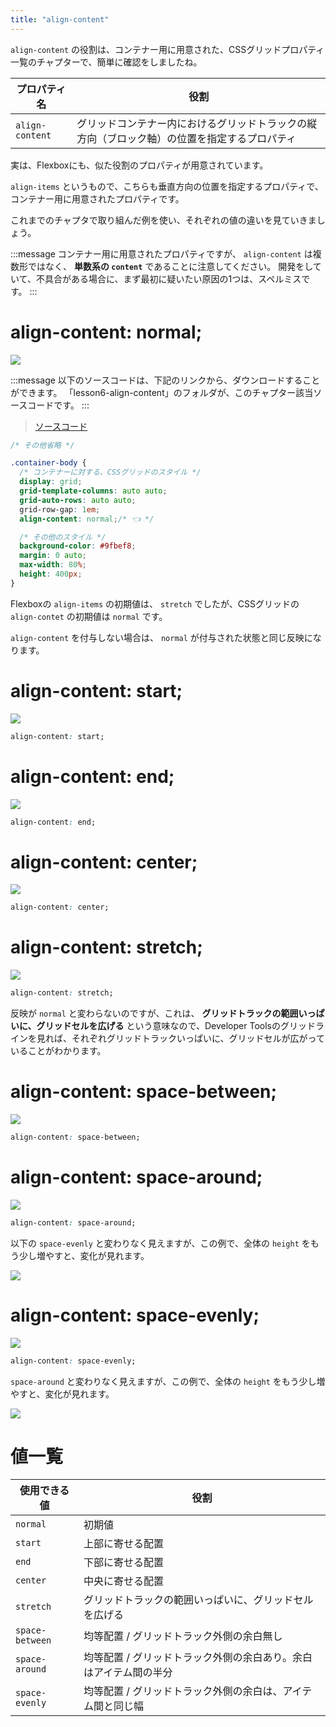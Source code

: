 ```yaml
---
title: "align-content"
---
```


`align-content` の役割は、コンテナー用に用意された、CSSグリッドプロパティ一覧のチャプターで、簡単に確認をしましたね。

プロパティ名 | 役割
------------ | -------------
 `align-content` | グリッドコンテナー内におけるグリッドトラックの縦方向（ブロック軸）の位置を指定するプロパティ

実は、Flexboxにも、似た役割のプロパティが用意されています。

`align-items` というもので、こちらも垂直方向の位置を指定するプロパティで、コンテナー用に用意されたプロパティです。

これまでのチャプタで取り組んだ例を使い、それぞれの値の違いを見ていきましょう。

:::message
コンテナー用に用意されたプロパティですが、 `align-content` は複数形ではなく、 **単数系の `content`** であることに注意してください。
開発をしていて、不具合がある場合に、まず最初に疑いたい原因の1つは、スペルミスです。
:::

# align-content: normal;

![](https://storage.googleapis.com/zenn-user-upload/icsdbw8alp1d4kddjtbeotv6c4vv)

:::message
以下のソースコードは、下記のリンクから、ダウンロードすることができます。
「lesson6-align-content」のフォルダが、このチャプター該当ソースコードです。
:::

> [ソースコード](https://github.com/schabibi1/zenn-book-challenges/tree/main/lesson6-align-content)

```css
/* その他省略 */

.container-body {
  /* コンテナーに対する、CSSグリッドのスタイル */
  display: grid;
  grid-template-columns: auto auto;
  grid-auto-rows: auto auto;
  grid-row-gap: 1em;
  align-content: normal;/* 👈 */

  /* その他のスタイル */
  background-color: #9fbef8;
  margin: 0 auto;
  max-width: 80%;
  height: 400px;
}
```

Flexboxの `align-items` の初期値は、 `stretch` でしたが、CSSグリッドの `align-contet` の初期値は `normal` です。

`align-content` を付与しない場合は、 `normal` が付与された状態と同じ反映になります。

# align-content: start;

![](https://storage.googleapis.com/zenn-user-upload/zfiwbc4e6kbiibcguhkp3vkikm8q)

```css
align-content: start;
```

# align-content: end;

![](https://storage.googleapis.com/zenn-user-upload/ojtc6k68v8myj4qu4drse1qs6n08)

```css
align-content: end;
```

# align-content: center;

![](https://storage.googleapis.com/zenn-user-upload/hhhs8soqg5rs9bdfx37xf8wnxxzu)

```css
align-content: center;
```

# align-content: stretch;

![](https://storage.googleapis.com/zenn-user-upload/icsdbw8alp1d4kddjtbeotv6c4vv)

```css
align-content: stretch;
```

反映が `normal` と変わらないのですが、これは、 **グリッドトラックの範囲いっぱいに、グリッドセルを広げる** という意味なので、Developer Toolsのグリッドラインを見れば、それぞれグリッドトラックいっぱいに、グリッドセルが広がっていることがわかります。

# align-content: space-between;

![](https://storage.googleapis.com/zenn-user-upload/ue3dnuhx9fvn5wqz4kiga5ehcmaw)

```css
align-content: space-between;
```

# align-content: space-around;

![](https://storage.googleapis.com/zenn-user-upload/r77fznt7dxhfgex8fauo5xaut8vp)

```css
align-content: space-around;
```
以下の `space-evenly` と変わりなく見えますが、この例で、全体の `height` をもう少し増やすと、変化が見れます。

![](https://storage.googleapis.com/zenn-user-upload/l12g0q6rusqnuaa9ky1asw7ljb8g)


# align-content: space-evenly;

![](https://storage.googleapis.com/zenn-user-upload/r77fznt7dxhfgex8fauo5xaut8vp)

```css
align-content: space-evenly;
```

`space-around` と変わりなく見えますが、この例で、全体の `height` をもう少し増やすと、変化が見れます。

![](https://storage.googleapis.com/zenn-user-upload/8oi7pmw1s691iy8jdz9hhknnh95j)

# 値一覧

使用できる値 | 役割
------------ | -------------
`normal` | 初期値
`start` | 上部に寄せる配置
`end` | 下部に寄せる配置
`center` | 中央に寄せる配置
`stretch` | グリッドトラックの範囲いっぱいに、グリッドセルを広げる
`space-between` | 均等配置 / グリッドトラック外側の余白無し
`space-around` | 均等配置 / グリッドトラック外側の余白あり。余白はアイテム間の半分
`space-evenly` | 均等配置 / グリッドトラック外側の余白は、アイテム間と同じ幅
